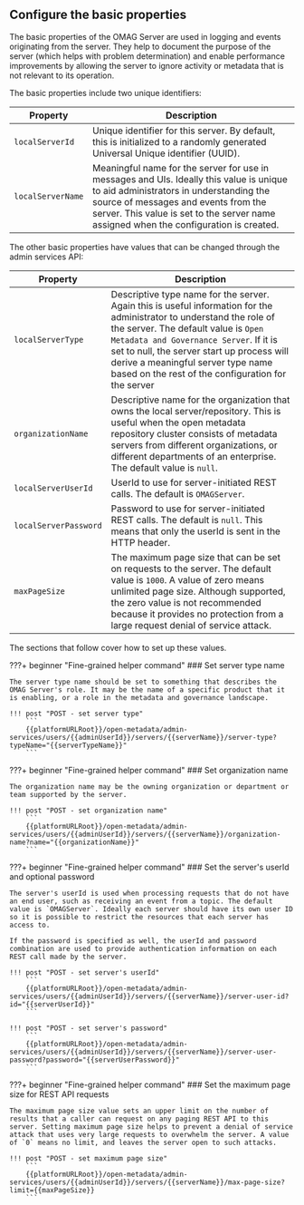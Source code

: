 <!-- SPDX-License-Identifier: CC-BY-4.0 -->
<!-- Copyright Contributors to the Egeria project. -->

## Configure the basic properties

The basic properties of the OMAG Server are used in logging and events originating from the server. They help to document the purpose of the server (which helps with problem determination) and enable performance improvements by allowing the server to ignore activity or metadata that is not relevant to its operation.

The basic properties include two unique identifiers:

| Property | Description |
|---|---|
| `localServerId` | Unique identifier for this server. By default, this is initialized to a randomly generated Universal Unique identifier (UUID). |
| `localServerName` | Meaningful name for the server for use in messages and UIs. Ideally this value is unique to aid administrators in understanding the source of messages and events from the server. This value is set to the server name assigned when the configuration is created. |

The other basic properties have values that can be changed through the admin services API:

| Property | Description                                                                                                                                                                                                                                                                                                                                      |
|---|--------------------------------------------------------------------------------------------------------------------------------------------------------------------------------------------------------------------------------------------------------------------------------------------------------------------------------------------------|
| `localServerType` | Descriptive type name for the server. Again this is useful information for the administrator to understand the role of the server. The default value is `Open Metadata and Governance Server`. If it is set to null, the server start up process will derive a meaningful server type name based on the rest of the configuration for the server |
| `organizationName` | Descriptive name for the organization that owns the local server/repository. This is useful when the open metadata repository cluster consists of metadata servers from different organizations, or different departments of an enterprise. The default value is `null`.                                                                         |
| `localServerUserId` | UserId to use for server-initiated REST calls. The default is `OMAGServer`.                                                                                                                                                                                                                                                                      |
| `localServerPassword` | Password to use for server-initiated REST calls. The default is `null`. This means that only the userId is sent in the HTTP header.                                                                                                                                                                                                              |
| `maxPageSize` | The maximum page size that can be set on requests to the server. The default value is `1000`. A value of zero means unlimited page size. Although supported, the zero value is not recommended because it provides no protection from a large request denial of service attack.                                                                  |

The sections that follow cover how to set up these values.

???+ beginner "Fine-grained helper command"
    ### Set server type name
    
    The server type name should be set to something that describes the OMAG Server's role. It may be the name of a specific product that it is enabling, or a role in the metadata and governance landscape.
    
    !!! post "POST - set server type"
        ```
        {{platformURLRoot}}/open-metadata/admin-services/users/{{adminUserId}}/servers/{{serverName}}/server-type?typeName="{{serverTypeName}}"
        ```

???+ beginner "Fine-grained helper command"
    ### Set organization name
    
    The organization name may be the owning organization or department or team supported by the server.
    
    !!! post "POST - set organization name"
        ```
        {{platformURLRoot}}/open-metadata/admin-services/users/{{adminUserId}}/servers/{{serverName}}/organization-name?name="{{organizationName}}"
        ```

???+ beginner "Fine-grained helper command"
    ### Set the server's userId and optional password
    
    The server's userId is used when processing requests that do not have an end user, such as receiving an event from a topic. The default value is `OMAGServer`. Ideally each server should have its own user ID so it is possible to restrict the resources that each server has access to.
    
    If the password is specified as well, the userId and password combination are used to provide authentication information on each REST call made by the server.
    
    !!! post "POST - set server's userId"
        ```
        {{platformURLRoot}}/open-metadata/admin-services/users/{{adminUserId}}/servers/{{serverName}}/server-user-id?id="{{serverUserId}}"
        ```
    
    !!! post "POST - set server's password"
        ```
        {{platformURLRoot}}/open-metadata/admin-services/users/{{adminUserId}}/servers/{{serverName}}/server-user-password?password="{{serverUserPassword}}"
        ```

???+ beginner "Fine-grained helper command"
    ### Set the maximum page size for REST API requests
    
    The maximum page size value sets an upper limit on the number of results that a caller can request on any paging REST API to this server. Setting maximum page size helps to prevent a denial of service attack that uses very large requests to overwhelm the server. A value of `0` means no limit, and leaves the server open to such attacks.
    
    !!! post "POST - set maximum page size"
        ```
        {{platformURLRoot}}/open-metadata/admin-services/users/{{adminUserId}}/servers/{{serverName}}/max-page-size?limit={{maxPageSize}}
        ```
